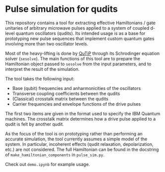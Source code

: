 # Pulse simulation for qudits

This repository contains a tool for extracting effective Hamiltonians / gate unitaries of arbitrary microwave pulses applied to a system of coupled d-level quantum oscillators (qudits). Its intended usage is as a base for prototyping new pulse sequences that implement custom quantum gates involving more than two oscillator levels.

Most of the heavy-lifting is done by [QuTiP](https://qutip.org) through its Schrodinger equation solver (`sesolve`). The main functions of this tool are to prepare the Hamiltonian object passed to `sesolve` from the input parameters, and to interpret the result of the simulation.

The tool takes the following input:

* Base (qubit) frequencies and anharmonicities of the oscillators
* Transverse coupling coefficients between the qudits
* (Classical) crosstalk matrix between the qudits
* Carrier frequencies and envelope functions of the drive pulses

The first two items are given in the format used to specify the IBM Quantum machines. The crosstalk matrix determines how a drive pulse applied to a qudit is felt by another qudit.

As the focus of the tool is on prototyping rather than performing an accurate simulation, the tool currently assumes a simple model of the system. In particular, incoherent effects (qudit relaxation, depolarization, etc.) are not considered. The full Hamiltonian can be found in the docstring of `make_hamiltonian_components` in `pulse_sim.py`.

Check out `demo.ipynb` for example usage.